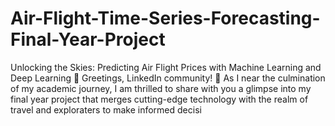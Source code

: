 # Air-Flight-Time-Series-Forecasting-Final-Year-Project
Unlocking the Skies: Predicting Air Flight Prices with Machine Learning and Deep Learning 🛫  Greetings, LinkedIn community! 👋 As I near the culmination of my academic journey, I am thrilled to share with you a glimpse into my final year project that merges cutting-edge technology with the realm of travel and exploraters to make informed decisi
